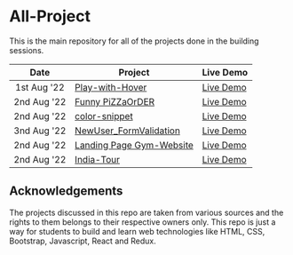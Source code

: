 # All-Project

This is the main repository for all of the projects done in the building sessions.


|  Date  | Project                                                                                                                     | Live Demo                                                                         |
| :-: | --------------------------------------------------------------------------------------------------------------------------- | --------------------------------------------------------------------------------- |
| 1st Aug '22  | [Play-with-Hover](https://github.com/SoubhikBiswas-gitHub/Play-with-Hover) | [Live Demo](https://soubhikbiswas-github.github.io/Play-with-Hover/d)|     
| 2nd Aug '22  | [Funny PiZZaOrDER](https://github.com/SoubhikBiswas-gitHub/PiZZaOrDER)   | [Live Demo](https://soubhikbiswas-github.github.io/PiZZaOrDER/) | 
| 2nd Aug '22  | [color-snippet](https://github.com/SoubhikBiswas-gitHub/color-snippet) | [Live Demo](https://soubhikbiswas-github.github.io/color-snippet/) | 
| 3nd Aug '22  | [NewUser_FormValidation](https://github.com/SoubhikBiswas-gitHub/NewUser_FormValidation)| [Live Demo](https://soubhikbiswas-github.github.io/NewUser_FormValidation/)  |
| 2nd Aug '22  | [Landing Page Gym-Website](https://github.com/SoubhikBiswas-gitHub/Gym-Website)| [Live Demo](https://soubhikbiswas-github.github.io/Gym-Website/)|  
| 2nd Aug '22  | [India-Tour](https://github.com/SoubhikBiswas-gitHub/India-Tour)| [Live Demo](https://soubhikbiswas-github.github.io/India-Tour/)  |

## Acknowledgements

The projects discussed in this repo are taken from various sources and the rights to them belongs to their respective owners only. This repo is just a way for students to build and learn web technologies like HTML, CSS, Bootstrap, Javascript, React and Redux.




